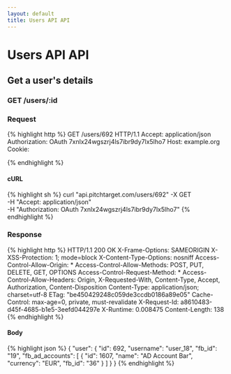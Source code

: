 ```yaml
---
layout: default
title: Users API API
---
```


# Users API API

## Get a user&#39;s details

### GET /users/:id



### Request

{% highlight http %}
GET /users/692 HTTP/1.1
Accept: application/json
Authorization: OAuth 7xnlx24wgszrj4ls7ibr9dy7lx5lho7
Host: example.org
Cookie: 

{% endhighlight %}


#### cURL

{% highlight sh %}
curl "api.pitchtarget.com/users/692" -X GET \
	-H "Accept: application/json" \
	-H "Authorization: OAuth 7xnlx24wgszrj4ls7ibr9dy7lx5lho7"
{% endhighlight %}

### Response

{% highlight http %}
HTTP/1.1 200 OK
X-Frame-Options: SAMEORIGIN
X-XSS-Protection: 1; mode=block
X-Content-Type-Options: nosniff
Access-Control-Allow-Origin: *
Access-Control-Allow-Methods: POST, PUT, DELETE, GET, OPTIONS
Access-Control-Request-Method: *
Access-Control-Allow-Headers: Origin, X-Requested-With, Content-Type, Accept, Authorization, Content-Disposition
Content-Type: application/json; charset=utf-8
ETag: "be450429248c059de3ccdb0186a89e05"
Cache-Control: max-age=0, private, must-revalidate
X-Request-Id: a8610483-d45f-4685-b1e5-3eefd044297e
X-Runtime: 0.008475
Content-Length: 138
{% endhighlight %}

#### Body

{% highlight json %}
{
  "user": {
    "id": 692,
    "username": "user_18",
    "fb_id": "19",
    "fb_ad_accounts": [
      {
        "id": 1607,
        "name": "AD Account Bar",
        "currency": "EUR",
        "fb_id": "36"
      }
    ]
  }
}
{% endhighlight %}

